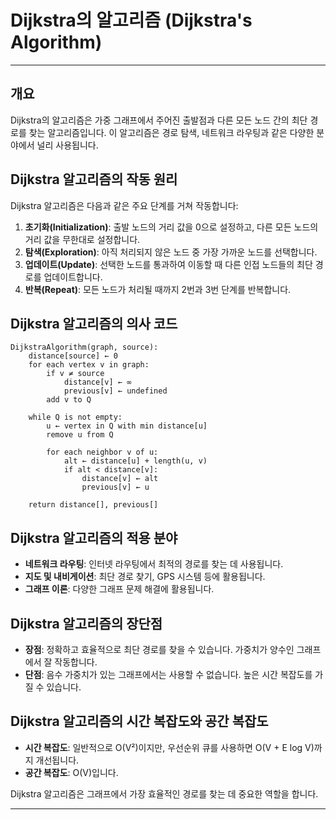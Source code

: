 # Dijkstra의 알고리즘 (Dijkstra's Algorithm)

---

## 개요

Dijkstra의 알고리즘은 가중 그래프에서 주어진 출발점과 다른 모든 노드 간의 최단 경로를 찾는 알고리즘입니다. 
이 알고리즘은 경로 탐색, 네트워크 라우팅과 같은 다양한 분야에서 널리 사용됩니다.

## Dijkstra 알고리즘의 작동 원리

Dijkstra 알고리즘은 다음과 같은 주요 단계를 거쳐 작동합니다:

1. **초기화(Initialization)**: 출발 노드의 거리 값을 0으로 설정하고, 다른 모든 노드의 거리 값을 무한대로 설정합니다.
2. **탐색(Exploration)**: 아직 처리되지 않은 노드 중 가장 가까운 노드를 선택합니다.
3. **업데이트(Update)**: 선택한 노드를 통과하여 이동할 때 다른 인접 노드들의 최단 경로를 업데이트합니다.
4. **반복(Repeat)**: 모든 노드가 처리될 때까지 2번과 3번 단계를 반복합니다.

## Dijkstra 알고리즘의 의사 코드

```text
DijkstraAlgorithm(graph, source):
    distance[source] ← 0
    for each vertex v in graph:
        if v ≠ source
            distance[v] ← ∞
            previous[v] ← undefined
        add v to Q

    while Q is not empty:
        u ← vertex in Q with min distance[u]
        remove u from Q

        for each neighbor v of u: 
            alt ← distance[u] + length(u, v)
            if alt < distance[v]:
                distance[v] ← alt
                previous[v] ← u

    return distance[], previous[]
```

## Dijkstra 알고리즘의 적용 분야
- **네트워크 라우팅**: 인터넷 라우팅에서 최적의 경로를 찾는 데 사용됩니다.
- **지도 및 내비게이션**: 최단 경로 찾기, GPS 시스템 등에 활용됩니다.
- **그래프 이론**: 다양한 그래프 문제 해결에 활용됩니다.

## Dijkstra 알고리즘의 장단점
- **장점**: 정확하고 효율적으로 최단 경로를 찾을 수 있습니다. 가중치가 양수인 그래프에서 잘 작동합니다.
- **단점**: 음수 가중치가 있는 그래프에서는 사용할 수 없습니다. 높은 시간 복잡도를 가질 수 있습니다.

## Dijkstra 알고리즘의 시간 복잡도와 공간 복잡도
- **시간 복잡도**: 일반적으로 O(V²)이지만, 우선순위 큐를 사용하면 O(V + E log V)까지 개선됩니다.
- **공간 복잡도**: O(V)입니다.

Dijkstra 알고리즘은 그래프에서 가장 효율적인 경로를 찾는 데 중요한 역할을 합니다.

---